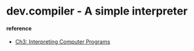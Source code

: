 # dev.compiler - A simple interpreter 


#### reference  
* [Ch3: Interpreting Computer Programs](http://composingprograms.com/pages/31-introduction.html) 

